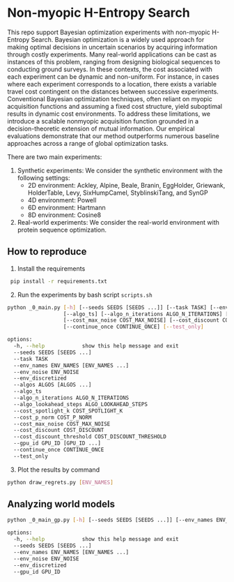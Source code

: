 # Non-myopic H-Entropy Search

This repo support Bayesian optimization experiments with non-myopic H-Entropy Search. Bayesian optimization is a widely used approach for making optimal decisions in uncertain scenarios by acquiring information through costly experiments. Many real-world applications can be cast as instances of this problem, ranging from designing biological sequences to conducting ground surveys. In these contexts, the cost associated with each experiment can be dynamic and non-uniform. For instance, in cases where each experiment corresponds to a location, there exists a variable travel cost contingent on the distances between successive experiments. Conventional Bayesian optimization techniques, often reliant on myopic acquisition functions and assuming a fixed cost structure, yield suboptimal results in dynamic cost environments. To address these limitations, we introduce a scalable nonmyopic acquisition function grounded in a decision-theoretic extension of mutual information. Our empirical evaluations demonstrate that our method outperforms numerous baseline approaches across a range of global optimization tasks.

There are two main experiments:
1. Synthetic experiments: We consider the synthetic environment with the following settings:
    - 2D environment: Ackley, Alpine, Beale, Branin, EggHolder, Griewank, HolderTable, Levy, SixHumpCamel,  StyblinskiTang, and SynGP
    - 4D environment: Powell
    - 6D environment: Hartmann
    - 8D environment: Cosine8
2. Real-world experiments: We consider the real-world environment with protein sequence optimization.

## How to reproduce
1. Install the requirements
```bash
 pip install -r requirements.txt
 ```
2. Run the experiments by bash script `scripts.sh`
```bash
python _0_main.py [-h] [--seeds SEEDS [SEEDS ...]] [--task TASK] [--env_names ENV_NAMES [ENV_NAMES ...]] [--env_noise ENV_NOISE] [--env_discretized] [--algos ALGOS [ALGOS ...]]
                  [--algo_ts] [--algo_n_iterations ALGO_N_ITERATIONS] [--algo_lookahead_steps ALGO_LOOKAHEAD_STEPS] [--cost_spotlight_k COST_SPOTLIGHT_K] [--cost_p_norm COST_P_NORM]
                  [--cost_max_noise COST_MAX_NOISE] [--cost_discount COST_DISCOUNT] [--cost_discount_threshold COST_DISCOUNT_THRESHOLD] [--gpu_id GPU_ID [GPU_ID ...]]
                  [--continue_once CONTINUE_ONCE] [--test_only]

options:
  -h, --help            show this help message and exit
  --seeds SEEDS [SEEDS ...]
  --task TASK
  --env_names ENV_NAMES [ENV_NAMES ...]
  --env_noise ENV_NOISE
  --env_discretized
  --algos ALGOS [ALGOS ...]
  --algo_ts
  --algo_n_iterations ALGO_N_ITERATIONS
  --algo_lookahead_steps ALGO_LOOKAHEAD_STEPS
  --cost_spotlight_k COST_SPOTLIGHT_K
  --cost_p_norm COST_P_NORM
  --cost_max_noise COST_MAX_NOISE
  --cost_discount COST_DISCOUNT
  --cost_discount_threshold COST_DISCOUNT_THRESHOLD
  --gpu_id GPU_ID [GPU_ID ...]
  --continue_once CONTINUE_ONCE
  --test_only
```
3. Plot the results by command
```bash
python draw_regrets.py [ENV_NAMES]
```

## Analyzing world models
```bash
python _0_main_gp.py [-h] [--seeds SEEDS [SEEDS ...]] [--env_names ENV_NAMES [ENV_NAMES ...]] [--env_noise ENV_NOISE] [--env_discretized] [--gpu_id GPU_ID]

options:
  -h, --help            show this help message and exit
  --seeds SEEDS [SEEDS ...]
  --env_names ENV_NAMES [ENV_NAMES ...]
  --env_noise ENV_NOISE
  --env_discretized
  --gpu_id GPU_ID
```
